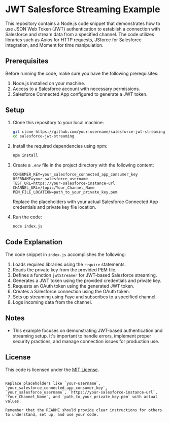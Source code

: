 
# JWT Salesforce Streaming Example

This repository contains a Node.js code snippet that demonstrates how to use JSON Web Token (JWT) authentication to establish a connection with Salesforce and stream data from a specified channel. The code utilizes libraries such as Axios for HTTP requests, JSforce for Salesforce integration, and Moment for time manipulation.

## Prerequisites

Before running the code, make sure you have the following prerequisites:

1. Node.js installed on your machine.
2. Access to a Salesforce account with necessary permissions.
3. Salesforce Connected App configured to generate a JWT token.

## Setup

1. Clone this repository to your local machine:

   ```bash
   git clone https://github.com/your-username/salesforce-jwt-streaming.git
   cd salesforce-jwt-streaming
   ```

2. Install the required dependencies using npm:

   ```bash
   npm install
   ```

3. Create a `.env` file in the project directory with the following content:

   ```dotenv
   CONSUMER_KEY=your_salesforce_connected_app_consumer_key
   USERNAME=your_salesforce_username
   TEST_URL=https://your-salesforce-instance-url
   CHANNEL_URL=/topic/Your_Channel_Name
   PEM_FILE_LOCATION=path_to_your_private_key.pem
   ```

   Replace the placeholders with your actual Salesforce Connected App credentials and private key file location.

4. Run the code:

   ```bash
   node index.js
   ```

## Code Explanation

The code snippet in `index.js` accomplishes the following:

1. Loads required libraries using the `require` statements.
2. Reads the private key from the provided PEM file.
3. Defines a function `jwtStreamer` for JWT-based Salesforce streaming.
4. Generates a JWT token using the provided credentials and private key.
5. Requests an OAuth token using the generated JWT token.
6. Creates a Salesforce connection using the OAuth token.
7. Sets up streaming using Faye and subscribes to a specified channel.
8. Logs incoming data from the channel.

## Notes

- This example focuses on demonstrating JWT-based authentication and streaming setup. It's important to handle errors, implement proper security practices, and manage connection issues for production use.

## License

This code is licensed under the [MIT License](LICENSE).
```

Replace placeholders like `your-username`, `your_salesforce_connected_app_consumer_key`, `your_salesforce_username`, `https://your-salesforce-instance-url`, `Your_Channel_Name`, and `path_to_your_private_key.pem` with actual values.

Remember that the README should provide clear instructions for others to understand, set up, and use your code.